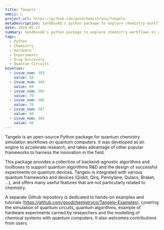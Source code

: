 ```yaml
---
title: Tangelo
emoji: 🍊
project_url: https://github.com/goodchemistryco/Tangelo
metaDescription: SandboxAQ's python package to explore chemistry workflows on quantum computers
date: 2024-05-27
summary: SandboxAQ's python package to explore chemistry workflows on quantum computers
tags:
  - Python
  - Chemistry
  - Hardware
  - Experiments
  - Drug Discovery
  - Quantum Circuits
bounties:
  - issue_num: 383
    value: 50
  - issue_num: 384
    value: 60
  - issue_num: 385
    value: 70
  - issue_num: 386
    value: 70
  - issue_num: 387
    value: 40
  - issue_num: 388
    value: 40
---
```


Tangelo is an open-source Python package for quantum chemistry simulation workflows on quantum computers. It was developed as an engine to accelerate research, and takes advantage of other popular frameworks to harness the innovation in the field.

This package provides a collection of backend-agnostic algorithms and toolboxes to support quantum algorithms R&D and the design of successful experiments on quantum devices. Tangelo is integrated with various quantum frameworks and devices (Qiskit, Qirq, Pennylane, Qulacs, Braket, ...), and offers many useful features that are not particularly related to chemistry.

A separate Github repository is dedicated to hands-on examples and tutorials (https://github.com/goodchemistryco/Tangelo-Examples), covering the simulation of quantum circuits, quantum algorithms, example of hardware experiments carried by researchers and the modelling of chemical systems with quantum computers. It also welcomes contributions from users.
